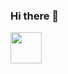 ### Hi there 👋

<a href="https://www.linkedin.com/in/elizaveta-lenskaya/" target="blank"><img align="center" src="https://upload.wikimedia.org/wikipedia/commons/thumb/e/e9/Linkedin_icon.svg/800px-Linkedin_icon.svg.png" height="50" /></a>
